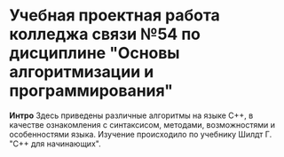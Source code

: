 # Учебная проектная работа колледжа связи №54 по дисциплине "Основы алгоритмизации и программирования"




**Интро**
Здесь приведены различные алгоритмы на языке C++, в качестве ознакомления с синтаксисом, методами, возможностями и особенностями языка. Изучение происходило по учебнику Шилдт Г. "C++ для начинающих".
